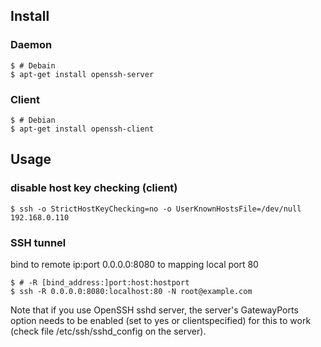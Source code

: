 ## Install
### Daemon
```
$ # Debain
$ apt-get install openssh-server
```

### Client
```
$ # Debian
$ apt-get install openssh-client
```


## Usage
### disable host key checking (client)
```
$ ssh -o StrictHostKeyChecking=no -o UserKnownHostsFile=/dev/null 192.168.0.110
```

### SSH tunnel
bind to remote ip:port 0.0.0.0:8080 to mapping local port 80
```
$ # -R [bind_address:]port:host:hostport
$ ssh -R 0.0.0.0:8080:localhost:80 -N root@example.com
```
Note that if you use OpenSSH sshd server, the server's GatewayPorts option needs to be enabled (set to yes or clientspecified) for this to work (check file /etc/ssh/sshd_config on the server).
